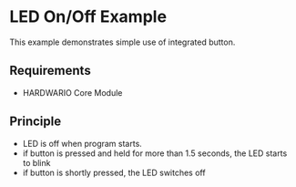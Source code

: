 # LED On/Off Example

This example demonstrates simple use of integrated button.


## Requirements

- HARDWARIO Core Module


## Principle

- LED is off when program starts.
- if button is pressed and held for more than 1.5 seconds, the LED starts to blink
- if button is shortly pressed, the LED switches off
